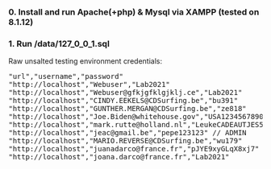 ### 0. Install and run Apache(+php) & Mysql via XAMPP (tested on 8.1.12)

### 1. Run /data/127_0_0_1.sql

Raw unsalted testing environment credentials: 
<pre>
"url","username","password"
"http://localhost","Webuser","Lab2021"
"http://localhost","Webuser@gfkjgfklgjklj.ce","Lab2021"
"http://localhost","CINDY.EEKELS@CDSurfing.be","bu391"
"http://localhost","GUNTHER.MERGAN@CDSurfing.be","ze818"
"http://localhost","Joe.Biden@whitehouse.gov","USA1234567890" // ADMIN
"http://localhost","mark.rutte@holland.nl","LeukeCADEAUTJES5478547497^&*" // ADMIN
"http://localhost","jeac@gmail.be","pepe123123" // ADMIN
"http://localhost","MARIO.REVERSE@CDSurfing.be","wu179"
"http://localhost","juanadarco@france.fr","pJYE9xyGLqX8xj7"
"http://localhost","joana.darco@france.fr","Lab2021"
</pre>
